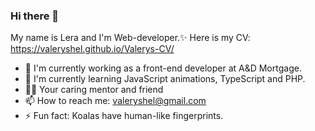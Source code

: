 ### Hi there 👋

My name is Lera and I'm Web-developer.✨
Here is my CV:
https://valeryshel.github.io/Valerys-CV/

- 🔭 I'm currently working as a front-end developer at A&D Mortgage.
- 🌱 I'm currently learning JavaScript animations, TypeScript and PHP.
- 👩‍💻 Your caring mentor and friend
- 📫 How to reach me: valeryshel@gmail.com
- ⚡ Fun fact: Koalas have human-like fingerprints.
